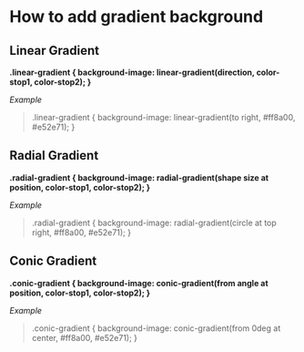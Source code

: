 # How to add gradient background 

## Linear Gradient
**.linear-gradient {
  background-image: linear-gradient(direction, color-stop1, color-stop2);
}**

_Example_
> .linear-gradient {
  background-image: linear-gradient(to right, #ff8a00, #e52e71);
}

## Radial Gradient
**.radial-gradient {
  background-image: radial-gradient(shape size at position, color-stop1, color-stop2);
}**

_Example_
> .radial-gradient {
  background-image: radial-gradient(circle at top right, #ff8a00, #e52e71);
}

## Conic Gradient
**.conic-gradient {
  background-image: conic-gradient(from angle at position, color-stop1, color-stop2);
}**

_Example_
> .conic-gradient {
  background-image: conic-gradient(from 0deg at center, #ff8a00, #e52e71);
}

